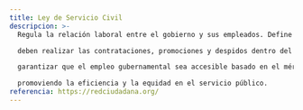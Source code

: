 ```yaml
---
title: Ley de Servicio Civil
descripcion: >-
  Regula la relación laboral entre el gobierno y sus empleados. Define cómo se

  deben realizar las contrataciones, promociones y despidos dentro del sector público. Esta ley busca

  garantizar que el empleo gubernamental sea accesible basado en el mérito y la capacidad,

  promoviendo la eficiencia y la equidad en el servicio público.
referencia: https://redciudadana.org/
---
```

